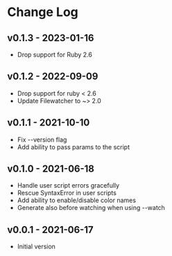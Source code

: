Change Log
========================================

v0.1.3 - 2023-01-16
----------------------------------------

- Drop support for Ruby 2.6


v0.1.2 - 2022-09-09
----------------------------------------

- Drop support for ruby < 2.6
- Update Filewatcher to ~> 2.0


v0.1.1 - 2021-10-10
----------------------------------------

- Fix --version flag
- Add ability to pass params to the script


v0.1.0 - 2021-06-18
----------------------------------------

- Handle user script errors gracefully
- Rescue SyntaxError in user scripts
- Add ability to enable/disable color names
- Generate also before watching when using --watch


v0.0.1 - 2021-06-17
----------------------------------------

- Initial version


